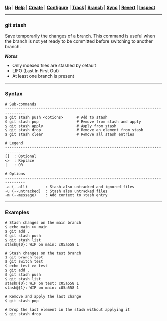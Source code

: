 [**Up**](../05-Branch/branch.md) |
[**Help**](../01-Help/help.md) |
[**Create**](../02-Create/create.md) |
[**Configure**](../03-Configure/configure.md) |
[**Track**](../04-Track/track.md) |
[**Branch**](../05-Branch/branch.md) |
[**Sync**](../06-Sync/sync.md) |
[**Revert**](../07-Revert/revert.md) |
[**Inspect**](../08-Inspect/inspect.md)

-------------------------------------------------------------------------------
### git stash

Save temporarily the changes of a branch. This command is useful when the 
branch is not yet ready to be committed before switching to another branch. 

***Notes***

- Only indexed files are stashed by default
- LIFO (Last In First Out)
- At least one branch is present

-------------------------------------------------------------------------------
### Syntax
```
# Sub-commands
-------------------------------------------------------------------------------
$ git stash push <options>      # Add to stash
$ git stash pop                 # Remove from stash and apply
$ git stash apply               # Apply from stash                       
$ git stash drop                # Remove an element from stash
$ git stash clear               # Remove all stash entries

# Legend
-------------------------------------------------------------------------------
[]  : Optional
<>  : Replace
|   : OR
  
# Options
-------------------------------------------------------------------------------
-a (--all)        : Stash also untracked and ignored files
-u (--untracked)  : Stash also untracked files
-m (--message)    : Add context to stash entry
```

-------------------------------------------------------------------------------
### Examples
```shell
# Stash changes on the main branch
$ echo main >> main
$ git add .
$ git stash push
$ git stash list
stash@{0}: WIP on main: c05a558 1

# Stash changes on the test branch
$ git branch test
$ git switch test
$ echo test >> test
$ git add .
$ git stash push
$ git stash list
stash@{0}: WIP on test: c05a558 1
stash@{1}: WIP on main: c05a558 1

# Remove and apply the last change
$ git stash pop

# Drop the last element in the stash without applying it
$ git stash drop

```

